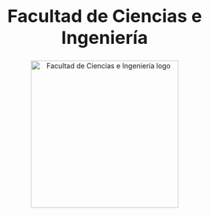 <p align="center" style="margin-top: 50px; margin-bottom: 50px; font-family: Arial, sans-serif;">
  <h1 align="center" style="font-size: 36px;">Facultad de Ciencias e Ingeniería</h1>
  <p align="center">
    <img src="https://3.files.edl.io/fdf6/22/05/20/143302-79bed48a-5422-4ab4-81ec-98e0f944c4a0.png" width="300" alt="Facultad de Ciencias e Ingeniería logo">
  </p>  
</p>

